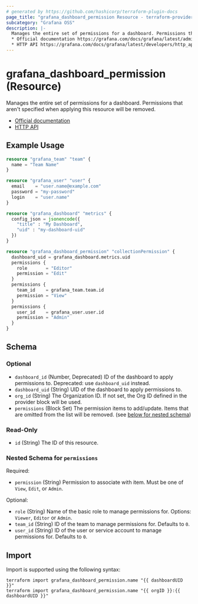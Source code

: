 ```yaml
---
# generated by https://github.com/hashicorp/terraform-plugin-docs
page_title: "grafana_dashboard_permission Resource - terraform-provider-grafana"
subcategory: "Grafana OSS"
description: |-
  Manages the entire set of permissions for a dashboard. Permissions that aren't specified when applying this resource will be removed.
  * Official documentation https://grafana.com/docs/grafana/latest/administration/roles-and-permissions/access-control/
  * HTTP API https://grafana.com/docs/grafana/latest/developers/http_api/dashboard_permissions/
---
```


# grafana_dashboard_permission (Resource)

Manages the entire set of permissions for a dashboard. Permissions that aren't specified when applying this resource will be removed.
* [Official documentation](https://grafana.com/docs/grafana/latest/administration/roles-and-permissions/access-control/)
* [HTTP API](https://grafana.com/docs/grafana/latest/developers/http_api/dashboard_permissions/)

## Example Usage

```terraform
resource "grafana_team" "team" {
  name = "Team Name"
}

resource "grafana_user" "user" {
  email    = "user.name@example.com"
  password = "my-password"
  login    = "user.name"
}

resource "grafana_dashboard" "metrics" {
  config_json = jsonencode({
    "title" : "My Dashboard",
    "uid" : "my-dashboard-uid"
  })
}

resource "grafana_dashboard_permission" "collectionPermission" {
  dashboard_uid = grafana_dashboard.metrics.uid
  permissions {
    role       = "Editor"
    permission = "Edit"
  }
  permissions {
    team_id    = grafana_team.team.id
    permission = "View"
  }
  permissions {
    user_id    = grafana_user.user.id
    permission = "Admin"
  }
}
```

<!-- schema generated by tfplugindocs -->
## Schema

### Optional

- `dashboard_id` (Number, Deprecated) ID of the dashboard to apply permissions to. Deprecated: use `dashboard_uid` instead.
- `dashboard_uid` (String) UID of the dashboard to apply permissions to.
- `org_id` (String) The Organization ID. If not set, the Org ID defined in the provider block will be used.
- `permissions` (Block Set) The permission items to add/update. Items that are omitted from the list will be removed. (see [below for nested schema](#nestedblock--permissions))

### Read-Only

- `id` (String) The ID of this resource.

<a id="nestedblock--permissions"></a>
### Nested Schema for `permissions`

Required:

- `permission` (String) Permission to associate with item. Must be one of `View`, `Edit`, or `Admin`.

Optional:

- `role` (String) Name of the basic role to manage permissions for. Options: `Viewer`, `Editor` or `Admin`.
- `team_id` (String) ID of the team to manage permissions for. Defaults to `0`.
- `user_id` (String) ID of the user or service account to manage permissions for. Defaults to `0`.

## Import

Import is supported using the following syntax:

```shell
terraform import grafana_dashboard_permission.name "{{ dashboardUID }}"
terraform import grafana_dashboard_permission.name "{{ orgID }}:{{ dashboardUID }}"
```
